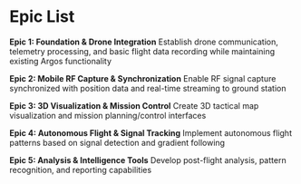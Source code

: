 # Epic List

**Epic 1: Foundation & Drone Integration**
Establish drone communication, telemetry processing, and basic flight data recording while maintaining existing Argos functionality

**Epic 2: Mobile RF Capture & Synchronization**
Enable RF signal capture synchronized with position data and real-time streaming to ground station

**Epic 3: 3D Visualization & Mission Control**
Create 3D tactical map visualization and mission planning/control interfaces

**Epic 4: Autonomous Flight & Signal Tracking**
Implement autonomous flight patterns based on signal detection and gradient following

**Epic 5: Analysis & Intelligence Tools**
Develop post-flight analysis, pattern recognition, and reporting capabilities
